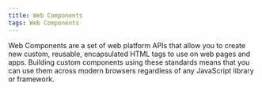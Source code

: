 ```yaml
---
title: Web Components
tags: Web Components
---
```


Web Components are a set of web platform APIs that allow you to create new custom, reusable, encapsulated HTML tags to use on web pages and apps.
Building custom components using these standards means that you can use them across modern browsers regardless of any JavaScript library or framework.
